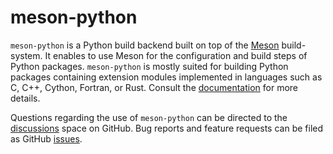 <!--
SPDX-FileCopyrightText: 2021 The meson-python developers

SPDX-License-Identifier: MIT
-->

# meson-python

`meson-python` is a Python build backend built on top of the
[Meson][meson] build-system. It enables to use Meson for the
configuration and build steps of Python packages. `meson-python` is
mostly suited for building Python packages containing extension
modules implemented in languages such as C, C++, Cython, Fortran, or
Rust. Consult the [documentation][docs] for more details.

Questions regarding the use of `meson-python` can be directed to the
[discussions][discussions] space on GitHub. Bug reports and feature
requests can be filed as GitHub [issues][issues].

[meson]: https://github.com/mesonbuild/meson
[docs]: https://meson-python.readthedocs.io/en/latest/
[discussions]: https://github.com/mesonbuild/meson-python/discussions/
[issues]: https://github.com/mesonbuild/meson-python/issues

